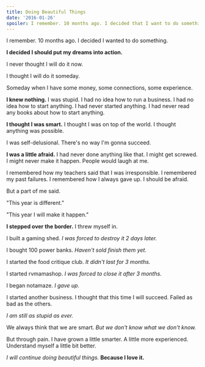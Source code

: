 ```yaml
---
title: Doing Beautiful Things
date: '2016-01-26'
spoiler: I remember. 10 months ago. I decided that I want to do something...
---
```


I remember. 10 months ago. I decided I wanted to do something.

**I decided I should put my dreams into action.**

I never thought I will do it now.

I thought I will do it someday.

Someday when I have some money, some connections, some experience.

**I knew nothing.** I was stupid. I had no idea how to run a business. I had no idea how to start anything. I had never started anything. I had never read any books about how to start anything.

**I thought I was smart.** I thought I was on top of the world. I thought anything was possible.

I was self-delusional. There's no way I'm gonna succeed.

**I was a little afraid.** I had never done anything like that. I might get screwed. I might never make it happen. People would laugh at me.

I remembered how my teachers said that I was irresponsible. I remembered my past failures. I remembered how I always gave up. I should be afraid.

But a part of me said.

"This year is different."

"This year I will make it happen."

**I stepped over the border.** I threw myself in.

I built a gaming shed. *I was forced to destroy it 2 days later.*

I bought 100 power banks. *Haven't sold finish them yet.*

I started the food critique club. *It didn't last for 3 months.*

I started rvmamashop. *I was forced to close it after 3 months.*

I began notamaze. *I gave up.*

I started another business. I thought that this time I will succeed. Failed as bad as the others.

*I am still as stupid as ever.*

We always think that we are smart. *But we don't know what we don't know.*

But through pain. I have grown a little smarter. A little more experienced. Understand myself a little bit better.

*I will continue doing beautiful things.* **Because I love it.**